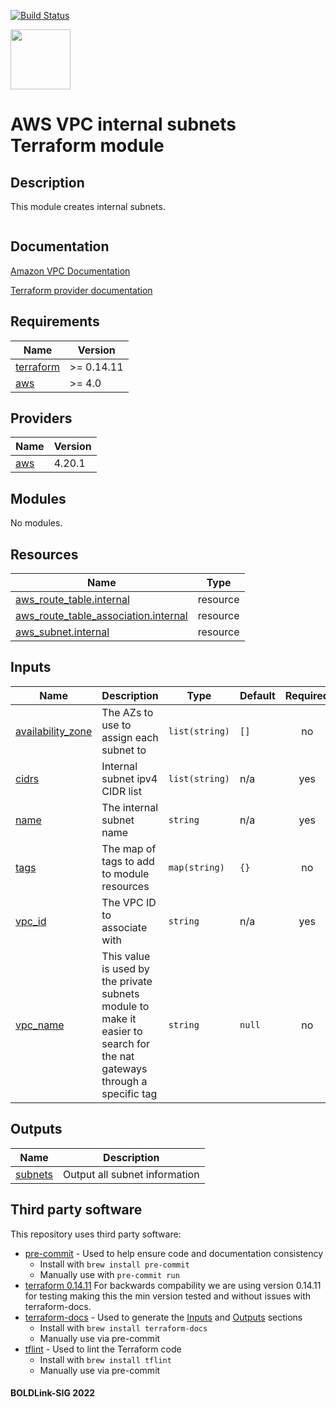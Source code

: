 [![Build Status](https://github.com/boldlink/terraform-aws-vpc/actions/workflows/pre-commit.yml/badge.svg)](https://github.com/boldlink/terraform-aws-vpc/actions)

[<img src="https://avatars.githubusercontent.com/u/25388280?s=200&v=4" width="96"/>](https://boldlink.io)

# AWS VPC internal subnets Terraform module

## Description

This module creates internal subnets.

```hcl

```
## Documentation

[Amazon VPC Documentation](https://docs.aws.amazon.com/vpc/latest/userguide/configure-subnets.html)

[Terraform provider documentation](https://registry.terraform.io/providers/hashicorp/aws/latest/docs/resources/subnet)

<!-- BEGINNING OF PRE-COMMIT-TERRAFORM DOCS HOOK -->
## Requirements

| Name | Version |
|------|---------|
| <a name="requirement_terraform"></a> [terraform](#requirement\_terraform) | >= 0.14.11 |
| <a name="requirement_aws"></a> [aws](#requirement\_aws) | >= 4.0 |

## Providers

| Name | Version |
|------|---------|
| <a name="provider_aws"></a> [aws](#provider\_aws) | 4.20.1 |

## Modules

No modules.

## Resources

| Name | Type |
|------|------|
| [aws_route_table.internal](https://registry.terraform.io/providers/hashicorp/aws/latest/docs/resources/route_table) | resource |
| [aws_route_table_association.internal](https://registry.terraform.io/providers/hashicorp/aws/latest/docs/resources/route_table_association) | resource |
| [aws_subnet.internal](https://registry.terraform.io/providers/hashicorp/aws/latest/docs/resources/subnet) | resource |

## Inputs

| Name | Description | Type | Default | Required |
|------|-------------|------|---------|:--------:|
| <a name="input_availability_zone"></a> [availability\_zone](#input\_availability\_zone) | The AZs to use to assign each subnet to | `list(string)` | `[]` | no |
| <a name="input_cidrs"></a> [cidrs](#input\_cidrs) | Internal subnet ipv4 CIDR list | `list(string)` | n/a | yes |
| <a name="input_name"></a> [name](#input\_name) | The internal subnet name | `string` | n/a | yes |
| <a name="input_tags"></a> [tags](#input\_tags) | The map of tags to add to module resources | `map(string)` | `{}` | no |
| <a name="input_vpc_id"></a> [vpc\_id](#input\_vpc\_id) | The VPC ID to associate with | `string` | n/a | yes |
| <a name="input_vpc_name"></a> [vpc\_name](#input\_vpc\_name) | This value is used by the private subnets module to make it easier to search for the nat gateways through a specific tag | `string` | `null` | no |

## Outputs

| Name | Description |
|------|-------------|
| <a name="output_subnets"></a> [subnets](#output\_subnets) | Output all subnet information |
<!-- END OF PRE-COMMIT-TERRAFORM DOCS HOOK -->

## Third party software
This repository uses third party software:
* [pre-commit](https://pre-commit.com/) - Used to help ensure code and documentation consistency
  * Install with `brew install pre-commit`
  * Manually use with `pre-commit run`
* [terraform 0.14.11](https://releases.hashicorp.com/terraform/0.14.11/) For backwards compability we are using version 0.14.11 for testing making this the min version tested and without issues with terraform-docs.
* [terraform-docs](https://github.com/segmentio/terraform-docs) - Used to generate the [Inputs](#Inputs) and [Outputs](#Outputs) sections
  * Install with `brew install terraform-docs`
  * Manually use via pre-commit
* [tflint](https://github.com/terraform-linters/tflint) - Used to lint the Terraform code
  * Install with `brew install tflint`
  * Manually use via pre-commit

#### BOLDLink-SIG 2022
